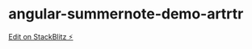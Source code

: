 # angular-summernote-demo-artrtr

[Edit on StackBlitz ⚡️](https://stackblitz.com/edit/angular-summernote-demo-artrtr)